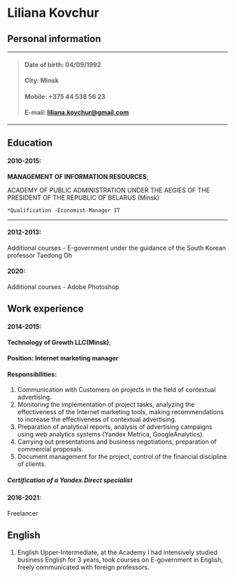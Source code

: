 Liliana Kovchur
========================


## Personal information

-------------------     -------------------
> #### Date of birth:     04/09/1992   
> #### City:              Minsk   
> #### Mobile:            +375 44 538 56 23   
> #### E-mail:            liliana.kovchur@gmail.com
-------------------     -------------------
Education
---------

#### 2010-2015:  

**MANAGEMENT OF INFORMATION RESOURCES**;

ACADEMY OF PUBLIC ADMINISTRATION UNDER THE AEGIES OF THE PRESIDENT OF THE REPUBLIC OF BELARUS  (Minsk)

    *Qualification -Economist-Manager IT

****

#### 2012-2013: 
Additional courses - Е-government  under the guidance of the South Korean professor Taedong Oh

#### 2020: 
Additional courses - Adobe Photoshop
 
Work experience
---------

#### 2014-2015:  

**Technology of Growth LLC(Minsk)**;
  
#### Position: Internet marketing manager

#### Responsibilities: 
1. Communication with Customers on projects in the field of contextual advertising.
2. Monitoring the implementation of project tasks, analyzing the effectiveness of the Internet marketing tools, making recommendations to increase the effectiveness of contextual advertising.
3. Preparation of analytical reports, analysis of advertising campaigns using web analytics systems (Yandex Metrica, GoogleAnalytics).
4. Carrying out presentations and business negotiations, preparation of commercial proposals.
5. Document management for the project, control of the financial discipline of clients.

##### Сertification of a Yandex.Direct specialist

#### 2016-2021: 
Freelancer

English
---------
1. English Upper-Intermediate, at the Academy  I had intensively studied business English for 3 years, took courses on E-government in English, freely communicated with foreign professors.

 
